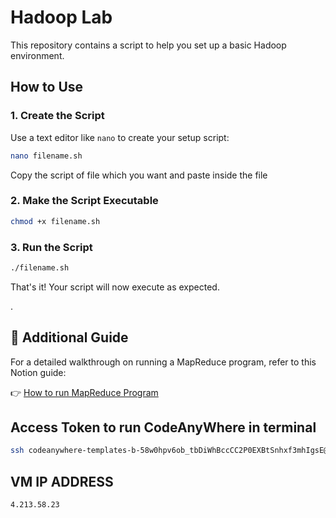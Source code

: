 # Hadoop Lab

This repository contains a script to help you set up a basic Hadoop environment.

## How to Use

### 1. Create the Script

Use a text editor like `nano` to create your setup script:

```bash
nano filename.sh
```

Copy the script of file which you want and paste inside the file


### 2. Make the Script Executable

```bash
chmod +x filename.sh
```

### 3. Run the Script

```bash
./filename.sh
```

That's it! Your script will now execute as expected.

.
## 📘 Additional Guide  
For a detailed walkthrough on running a MapReduce program, refer to this Notion guide:  

👉 [How to run MapReduce Program](https://navy-newt-18f.notion.site/How-to-run-MapReduce-Program-1907b90044258013a2d6de9bc2bcc252)


## Access Token to run CodeAnyWhere in terminal
```bash
ssh codeanywhere-templates-b-58w0hpv6ob_tbDiWhBccCC2P0EXBtSnhxf3mhIgsE@codeanywhere-templates-b-58w0hpv6ob.ssh.app.codeanywhere.com -p 30000 -o StrictHostKeyChecking=off
```

## VM IP ADDRESS
```bash
4.213.58.23
```